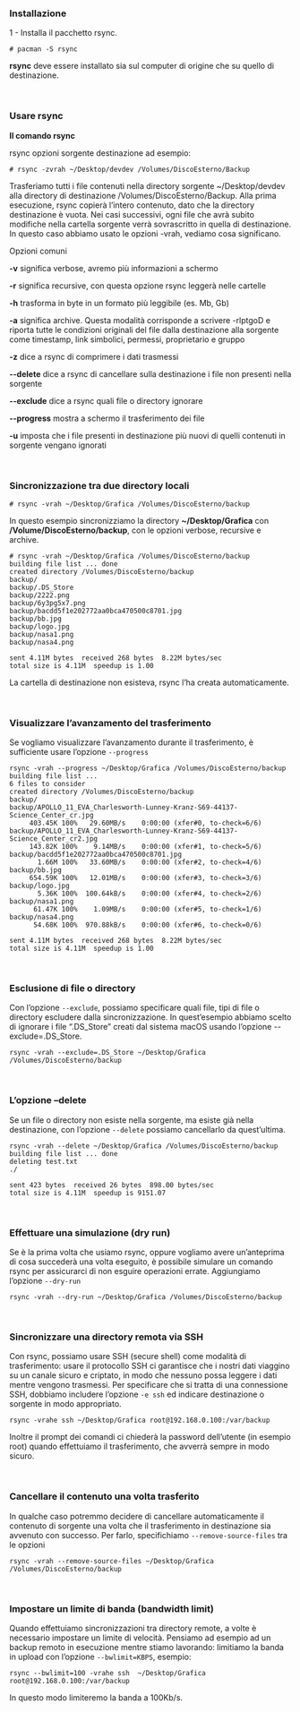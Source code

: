 ### Installazione

1 - Installa il pacchetto rsync.

`# pacman -S rsync`

**rsync** deve essere installato sia sul computer di origine che su quello di destinazione.

<br>

### Usare rsync

**Il comando rsync**

rsync opzioni sorgente destinazione ad esempio:

`# rsync -zvrah ~/Desktop/devdev /Volumes/DiscoEsterno/Backup`

Trasferiamo tutti i file contenuti nella directory sorgente ~/Desktop/devdev alla directory di destinazione /Volumes/DiscoEsterno/Backup. Alla prima esecuzione, rsync copierà l’intero contenuto, dato che la directory destinazione è vuota. Nei casi successivi, ogni file che avrà subito modifiche nella cartella sorgente verrà sovrascritto in quella di destinazione. In questo caso abbiamo usato le opzioni -vrah, vediamo cosa significano.

Opzioni comuni

**-v** significa verbose, avremo più informazioni a schermo

**-r** significa recursive, con questa opzione rsync leggerà nelle cartelle

**-h** trasforma in byte in un formato più leggibile (es. Mb, Gb)

**-a** significa archive. Questa modalità corrisponde a scrivere -rlptgoD e riporta tutte le condizioni originali del file dalla destinazione alla sorgente come timestamp, link simbolici, permessi, proprietario e gruppo

**-z** dice a rsync di comprimere i dati trasmessi

**--delete** dice a rsync di cancellare sulla destinazione i file non presenti nella sorgente

**--exclude** dice a rsync quali file o directory ignorare

**--progress** mostra a schermo il trasferimento dei file

**-u** imposta che i file presenti in destinazione più nuovi di quelli contenuti in sorgente vengano ignorati

<br>

### Sincronizzazione tra due directory locali

`# rsync -vrah ~/Desktop/Grafica /Volumes/DiscoEsterno/backup`

In questo esempio sincronizziamo la directory **~/Desktop/Grafica** con **/Volume/DiscoEsterno/backup**, con le opzioni verbose, recursive e archive.

```
# rsync -vrah ~/Desktop/Grafica /Volumes/DiscoEsterno/backup
building file list ... done
created directory /Volumes/DiscoEsterno/backup
backup/
backup/.DS_Store
backup/2222.png
backup/6y3pg5x7.png
backup/bacdd5f1e202772aa0bca470500c8701.jpg
backup/bb.jpg
backup/logo.jpg
backup/nasa1.png
backup/nasa4.png

sent 4.11M bytes  received 268 bytes  8.22M bytes/sec
total size is 4.11M  speedup is 1.00
```


La cartella di destinazione non esisteva, rsync l’ha creata automaticamente.

<br>

### Visualizzare l’avanzamento del trasferimento

Se vogliamo visualizzare l’avanzamento durante il trasferimento, è sufficiente usare l’opzione `--progress`

```
rsync -vrah --progress ~/Desktop/Grafica /Volumes/DiscoEsterno/backup
building file list ... 
6 files to consider
created directory /Volumes/DiscoEsterno/backup
backup/
backup/APOLLO_11_EVA_Charlesworth-Lunney-Kranz-S69-44137-Science_Center_cr.jpg
     403.45K 100%   29.60MB/s    0:00:00 (xfer#0, to-check=6/6)
backup/APOLLO_11_EVA_Charlesworth-Lunney-Kranz-S69-44137-Science_Center_cr2.jpg
     143.82K 100%    9.14MB/s    0:00:00 (xfer#1, to-check=5/6)
backup/bacdd5f1e202772aa0bca470500c8701.jpg
       1.66M 100%   33.60MB/s    0:00:00 (xfer#2, to-check=4/6)
backup/bb.jpg
     654.59K 100%   12.01MB/s    0:00:00 (xfer#3, to-check=3/6)
backup/logo.jpg
       5.36K 100%  100.64kB/s    0:00:00 (xfer#4, to-check=2/6)
backup/nasa1.png
      61.47K 100%    1.09MB/s    0:00:00 (xfer#5, to-check=1/6)
backup/nasa4.png
      54.68K 100%  970.88kB/s    0:00:00 (xfer#6, to-check=0/6)

sent 4.11M bytes  received 268 bytes  8.22M bytes/sec
total size is 4.11M  speedup is 1.00
```
<br>

### Esclusione di file o directory

Con l’opzione `--exclude`, possiamo specificare quali file, tipi di file o directory escludere dalla sincronizzazione. In quest’esempio abbiamo scelto di ignorare i file “.DS_Store” creati dal sistema macOS usando l’opzione --exclude=.DS_Store.

`rsync -vrah --exclude=.DS_Store ~/Desktop/Grafica /Volumes/DiscoEsterno/backup`

<br>

### L’opzione –delete

Se un file o directory non esiste nella sorgente, ma esiste già nella destinazione, con l’opzione `--delete` possiamo cancellarlo da quest’ultima.

```
rsync -vrah --delete ~/Desktop/Grafica /Volumes/DiscoEsterno/backup
building file list ... done
deleting test.txt
./

sent 423 bytes  received 26 bytes  898.00 bytes/sec
total size is 4.11M  speedup is 9151.07
```
<br>

### Effettuare una simulazione (dry run)

Se è la prima volta che usiamo rsync, oppure vogliamo avere un’anteprima di cosa succederà una volta eseguito, è possibile simulare un comando rsync per assicurarci di non esguire operazioni errate. Aggiungiamo l’opzione `--dry-run`

`rsync -vrah --dry-run ~/Desktop/Grafica /Volumes/DiscoEsterno/backup`

<br>

### Sincronizzare una directory remota via SSH

Con rsync, possiamo usare SSH (secure shell) come modalità di trasferimento: usare il protocollo SSH ci garantisce che i nostri dati viaggino su un canale sicuro e criptato, in modo che nessuno possa leggere i dati mentre vengono trasmessi. Per specificare che si tratta di una connessione SSH, dobbiamo includere l’opzione `-e ssh` ed indicare destinazione o sorgente in modo appropriato.

`rsync -vrahe ssh ~/Desktop/Grafica root@192.168.0.100:/var/backup`

Inoltre il prompt dei comandi ci chiederà la password dell’utente (in esempio root) quando effettuiamo il trasferimento, che avverrà sempre in modo sicuro.

<br>


### Cancellare il contenuto una volta trasferito

In qualche caso potremmo decidere di cancellare automaticamente il contenuto di sorgente una volta che il trasferimento in destinazione sia avvenuto con successo. Per farlo, specifichiamo `--remove-source-files` tra le opzioni

`rsync -vrah --remove-source-files ~/Desktop/Grafica /Volumes/DiscoEsterno/backup`

<br>

### Impostare un limite di banda (bandwidth limit)

Quando effettuiamo sincronizzazioni tra directory remote, a volte è necessario impostare un limite di velocità. Pensiamo ad esempio ad un backup remoto in esecuzione mentre stiamo lavorando: limitiamo la banda in upload con l’opzione `--bwlimit=KBPS`, esempio:

`rsync --bwlimit=100 -vrahe ssh  ~/Desktop/Grafica root@192.168.0.100:/var/backup`

In questo modo limiteremo la banda a 100Kb/s.
